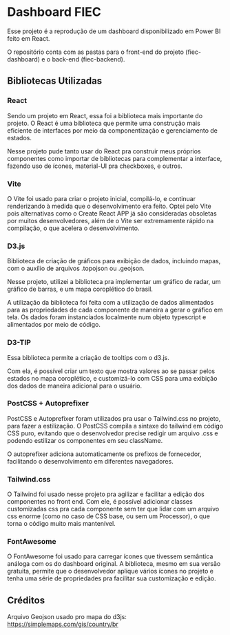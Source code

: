 # Dashboard FIEC 

Esse projeto é a reprodução de um dashboard disponibilizado em Power BI feito em React.

O repositório conta com as pastas para o front-end do projeto (fiec-dashboard) e o back-end (fiec-backend).


## Bibliotecas Utilizadas

### React

Sendo um projeto em React, essa foi a biblioteca mais importante do projeto. O React é uma biblioteca que permite uma construção mais eficiente de interfaces por meio da componentização e gerenciamento de estados. 

Nesse projeto pude tanto usar do React pra construir meus próprios componentes como importar de bibliotecas para complementar a interface, fazendo uso de ícones, material-UI pra checkboxes, e outros.

### Vite 

O Vite foi usado para criar o projeto inicial, compilá-lo, e continuar renderizando à medida que o desenvolvimento era feito. Optei pelo Vite pois alternativas como o Create React APP já são consideradas obsoletas por muitos desenvolvedores, além de o Vite ser extremamente rápido na compilação, o que acelera o desenvolvimento. 

### D3.js
Biblioteca de criação de gráficos para exibição de dados, incluindo mapas, com o auxílio de arquivos .topojson ou .geojson. 

Nesse projeto, utilizei a biblioteca pra implementar um gráfico de radar, um gráfico de barras, e um mapa coroplético do brasil. 

A utilização da biblioteca foi feita com a utilização de dados alimentados para as propriedades de cada componente de maneira a gerar o gráfico em tela. Os dados foram instanciados localmente num objeto typescript e alimentados por meio de código.

### D3-TIP

Essa biblioteca permite a criação de tooltips com o d3.js. 

Com ela, é possível criar um texto que mostra valores ao se passar pelos estados no mapa coroplético, e customizá-lo com CSS para uma exibição dos dados de maneira adicional para o usuário.

### PostCSS + Autoprefixer

PostCSS e Autoprefixer foram utilizados pra usar o Tailwind.css no projeto, para fazer a estilização. O PostCSS compila a sintaxe do tailwind em código CSS puro, evitando que o desenvolvedor precise redigir um arquivo .css e podendo estilizar os componentes em seu className. 

O autoprefixer adiciona automaticamente os prefixos de fornecedor, facilitando o desenvolvimento em diferentes navegadores. 

### Tailwind.css

O Tailwind foi usado nesse projeto pra agilizar e facilitar a edição dos componentes no front end. Com ele, é possível adicionar classes customizadas css pra cada componente sem ter que lidar com um arquivo css enorme (como no caso de CSS base, ou sem um Processor), o que torna o código muito mais mantenível. 

### FontAwesome 

O FontAwesome foi usado para carregar ícones que tivessem semântica análoga com os do dashboard original. A biblioteca, mesmo em sua versão gratuita, permite que o desenvolvedor aplique vários ícones no projeto e tenha uma série de propriedades pra facilitar sua customização e edição.

## Créditos

Arquivo Geojson usado pro mapa do d3js: https://simplemaps.com/gis/country/br
